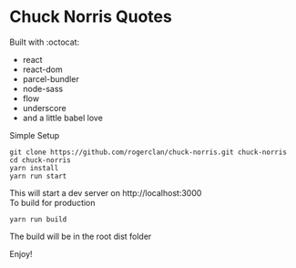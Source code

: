 # Chuck Norris Quotes

Built with :octocat:

* react
* react-dom
* parcel-bundler
* node-sass
* flow
* underscore
* and a little babel love

Simple Setup 



    git clone https://github.com/rogerclan/chuck-norris.git chuck-norris
    cd chuck-norris
    yarn install
    yarn run start
    
This will start a dev server on http://localhost:3000  
To build for production

    yarn run build
    
The build will be in the root dist folder


Enjoy!